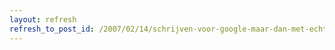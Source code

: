 ```yaml
---
layout: refresh
refresh_to_post_id: /2007/02/14/schrijven-voor-google-maar-dan-met-echte-resultaten
---
```

